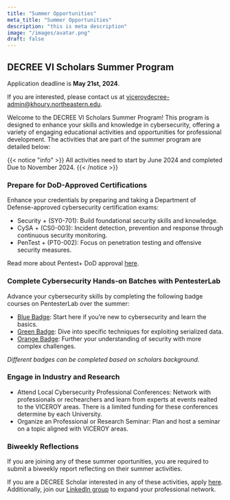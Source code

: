 ```yaml
---
title: "Summer Opportunities"
meta_title: "Summer Opportunities"
description: "this is meta description"
image: "/images/avatar.png"
draft: false
---
```


## DECREE VI Scholars Summer Program

Application deadline is **May 21st, 2024**.

If you are interested, please contact us at [viceroydecree-admin@khoury.northeastern.edu](mailto:viceroydecree-admin@khoury.northeastern.edu).

Welcome to the DECREE VI Scholars Summer Program! This program is designed to enhance your skills and knowledge in cybersecurity, offering a variety of engaging educational activities and opportunities for professional development. The activities that are part of the summer program are detailed below:

{{< notice "info" >}}
All activities need to start by June 2024 and completed Due to November 2024.
{{< /notice >}}

### Prepare for DoD-Approved Certifications
Enhance your credentials by preparing and taking a Department of Defense-approved cybersecurity certification exams:
- Security + (SY0-701): Build foundational security skills and knowledge.
- CySA + (CS0-003): Incident detection, prevention and response through continuous security monitoring.
- PenTest + (PT0-002): Focus on penetration testing and offensive security measures.

Read more about Pentest+ DoD approval [here](https://www.comptia.org/blog/comptia-pentest-dod-approval).

### Complete Cybersecurity Hands-on Batches with PentesterLab
Advance your cybersecurity skills by completing the following badge courses on PentesterLab over the summer:
- [Blue Badge](https://pentesterlab.com/badges/bluebadge): Start here if you’re new to cybersecurity and learn the basics.
- [Green Badge](https://pentesterlab.com/badges/greenbadge): Dive into specific techniques for exploiting serialized data.
- [Orange Badge](https://pentesterlab.com/badges/orangebadge): Further your understanding of security with more complex challenges.

*Different badges can be completed based on scholars background.*

### Engage in Industry and Research
- Attend Local Cybersecurity Professional Conferences: Network with professionals or rechearchers and learn from experts at events realted to the VICEROY areas. There is a limited funding for these conferences determine by each University.
- Organize an Professional or Research Seminar: Plan and host a seminar on a topic aligned with VICEROY areas.

### Biweekly Reflections
If you are joining any of these summer oportunities, you are required to submit a biweekly report reflecting on their summer activities.

If you are a DECREE Scholar interested in any of these activities, apply [here](https://forms.gle/8C5AfadEFkGj17QU9). Additionally, join our [LinkedIn group](https://www.linkedin.com/groups/14431610) to expand your professional network.
